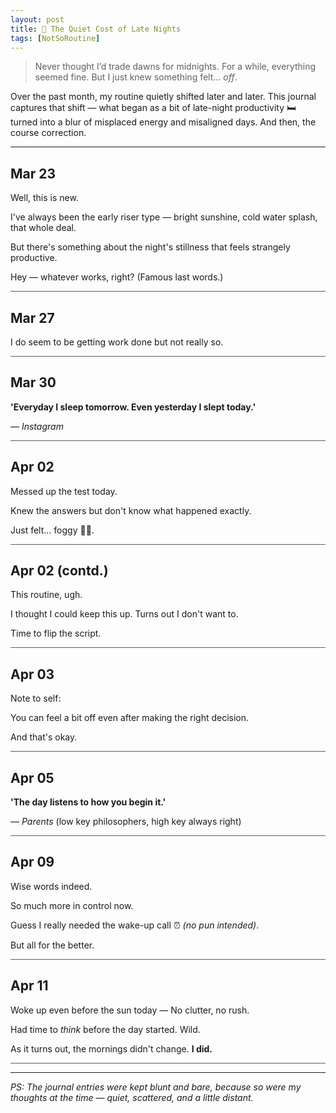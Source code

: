 ```yaml
---
layout: post
title: 🦉 The Quiet Cost of Late Nights
tags: [NotSoRoutine]
---
```


> <span class="quote"> Never thought I’d trade dawns for midnights. For a while, everything seemed fine. But I just knew something felt... _off_. </span>

Over the past month, my routine quietly shifted later and later. This journal captures that shift — what began as a bit of late-night productivity 🛏️ turned into a blur of misplaced energy and misaligned days. And then, the course correction.

<hr class="dots">

## Mar 23
Well, this is new. 

I've always been the early riser type — bright sunshine, cold water splash, that whole deal.

But there's something about the night's stillness that feels strangely productive.

Hey — whatever works, right? (Famous last words.)
<hr style="opacity: 0.7;">

## Mar 27
I do seem to be getting work done but not really so.
<hr style="opacity: 0.7;">

## Mar 30
**'Everyday I sleep tomorrow. Even yesterday I slept today.'**

_— Instagram_
<hr style="opacity: 0.7;">

## Apr 02
Messed up the test today. 

Knew the answers but don't know what happened exactly. 

Just felt... foggy 😶‍🌫️.
<hr style="opacity: 0.7;">

## Apr 02 (contd.)
This routine, ugh. 

I thought I could keep this up. Turns out I don't want to. 

Time to flip the script.
<hr style="opacity: 0.7;">

## Apr 03
Note to self:

You can feel a bit off even after making the right decision. 

And that's okay.
<hr style="opacity: 0.7;">

## Apr 05
**'The day listens to how you begin it.'**

_— Parents_ (low key philosophers, high key always right)
<hr style="opacity: 0.7;">

## Apr 09
Wise words indeed. 

So much more in control now. 

Guess I really needed the wake-up call ⏰ _(no pun intended)_.

But all for the better.
<hr style="opacity: 0.7;">

## Apr 11
Woke up even before the sun today — No clutter, no rush. 

Had time to _think_ before the day started. Wild.

As it turns out, the mornings didn't change. **I did.**
<hr style="opacity: 0.7;">

<hr class="dots">

_PS: The journal entries were kept blunt and bare, because so were my thoughts at the time — quiet, scattered, and a little distant._
